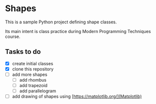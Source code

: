 # Shapes

This is a sample Python project defining shape classes.

Its main intent is class practice during Modern Programming Techniques course.

## Tasks to do

- [X] create initial classes
- [X] clone this repository
- [ ] add more shapes
    - [ ] add rhombus
    - [ ] add trapezoid
    - [ ] add parallelogram
- [ ] add drawing of shapes using [https://matplotlib.org/](Matplotlib)
